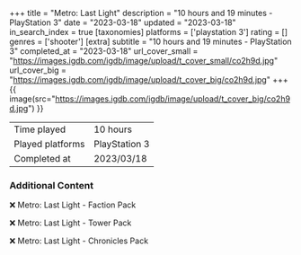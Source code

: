 +++
title = "Metro: Last Light"
description = "10 hours and 19 minutes - PlayStation 3"
date = "2023-03-18"
updated = "2023-03-18"
in_search_index = true
[taxonomies]
platforms = ['playstation 3']
rating = []
genres = ['shooter']
[extra]
subtitle = "10 hours and 19 minutes - PlayStation 3"
completed_at = "2023-03-18"
url_cover_small = "https://images.igdb.com/igdb/image/upload/t_cover_small/co2h9d.jpg"
url_cover_big = "https://images.igdb.com/igdb/image/upload/t_cover_big/co2h9d.jpg"
+++
{{ image(src="https://images.igdb.com/igdb/image/upload/t_cover_big/co2h9d.jpg") }}

|              |            |
| ------------ | ---------- |
| Time played  | 10 hours |
| Played platforms    | PlayStation 3 |
| Completed at | 2023/03/18 |



### Additional Content


❌ Metro: Last Light - Faction Pack

❌ Metro: Last Light - Tower Pack

❌ Metro: Last Light - Chronicles Pack
